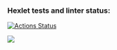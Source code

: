 ### Hexlet tests and linter status:
[![Actions Status](https://github.com/EkaterinaKonst/python-project-49/workflows/hexlet-check/badge.svg)](https://github.com/EkaterinaKonst/python-project-49/actions)

<a href="https://codeclimate.com/github/EkaterinaKonst/python-project-49/maintainability"><img src="https://api.codeclimate.com/v1/badges/856a67b71015f5e578af/maintainability" /></a>
